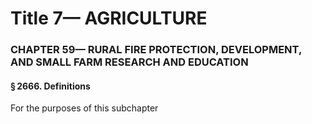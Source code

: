 
# Title 7— AGRICULTURE
### CHAPTER 59— RURAL FIRE PROTECTION, DEVELOPMENT, AND SMALL FARM RESEARCH AND EDUCATION
#### § 2666. Definitions

For the purposes of this subchapter
